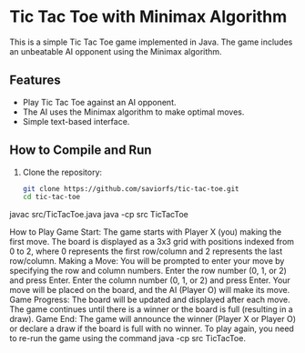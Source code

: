 # Tic Tac Toe with Minimax Algorithm

This is a simple Tic Tac Toe game implemented in Java. The game includes an unbeatable AI opponent using the Minimax algorithm.

## Features

- Play Tic Tac Toe against an AI opponent.
- The AI uses the Minimax algorithm to make optimal moves.
- Simple text-based interface.

## How to Compile and Run

1. Clone the repository:
   ```bash
   git clone https://github.com/saviorfs/tic-tac-toe.git
   cd tic-tac-toe

javac src/TicTacToe.java
java -cp src TicTacToe

How to Play
Game Start:
The game starts with Player X (you) making the first move.
The board is displayed as a 3x3 grid with positions indexed from 0 to 2, where 0 represents the first row/column and 2 represents the last row/column.
Making a Move:
You will be prompted to enter your move by specifying the row and column numbers.
Enter the row number (0, 1, or 2) and press Enter.
Enter the column number (0, 1, or 2) and press Enter.
Your move will be placed on the board, and the AI (Player O) will make its move.
Game Progress:
The board will be updated and displayed after each move.
The game continues until there is a winner or the board is full (resulting in a draw).
Game End:
The game will announce the winner (Player X or Player O) or declare a draw if the board is full with no winner.
To play again, you need to re-run the game using the command java -cp src TicTacToe.


